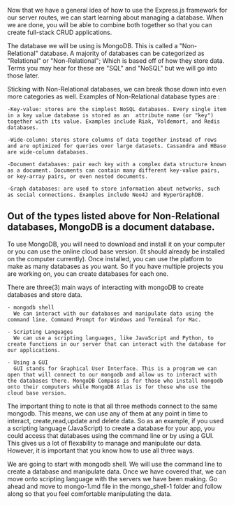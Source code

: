 Now that we have a general idea of how to use the Express.js framework for our server routes, 
we can start learning about managing a database. When we are done, you will be able to combine 
both together so that you can create full-stack CRUD applications.

The database we will be using is MongoDB. This is called a "Non-Relational" database. A majority
of databases can be categorized as "Relational" or "Non-Relational"; Which is based off of how
they store data. Terms you may hear for these are "SQL" and "NoSQL" but we will go into those later. 

Sticking with Non-Relational databases, we can break those down into even more categories as well.
Examples of Non-Relational database types are :

    -Key-value: stores are the simplest NoSQL databases. Every single item in a key value database is stored as an  attribute name (or "key") together with its value. Examples include Riak, Voldemort, and Redis databases.

    -Wide-column: stores store columns of data together instead of rows and are optimized for queries over large datasets. Cassandra and HBase are wide-column databases.

    -Document databases: pair each key with a complex data structure known as a document. Documents can contain many different key-value pairs, or key-array pairs, or even nested documents. 

    -Graph databases: are used to store information about networks, such as social connections. Examples include Neo4J and HyperGraphDB. 

Out of the types listed above for Non-Relational databases, MongoDB is a document database. 
---------------------------------------------------------------------------------------------------------------

To use MongoDB, you will need to download and install it on your computer or you can use the online cloud base version. (It should already be installed on the computer currently). Once installed, you can use the platform
to make as many databases as you want. So if you have multiple projects you are working on, you can create
databases for each one.

There are three(3) main ways of interacting with mongoDB to create databases and store data.

    - mongodb shell
      We can interact with our databases and manipulate data using the command line. Command Prompt for Windows and Terminal for Mac.  

    - Scripting Languages
      We can use a scripting languages, like JavaScript and Python, to create functions in our server that can interact with the database for our applications. 

    - Using a GUI
      GUI stands for Graphical User Interface. This is a program we can open that will connect to our mongodb and allow us to interact with the databases there. MongoDB Compass is for those who install mongodb onto their computers while MongoDB Atlas is for those who use the cloud base version. 

The important thing to note is that all three methods connect to the same mongodb. This means, we can use any of them at any point in time to interact, create,read,update and delete data. So as an example, if you used a scripting language (JavaScript) to create a database for your app, you could access that databases using the command line or by using a GUI. This gives us a lot of flexability to manage and manipulate our data. However, it is important that you know how to use all three ways.

We are going to start with mongodb shell. We will use the command line to create a database and manipulate data.
Once we have covered that, we can move onto scripting language with the servers we have been making. Go ahead and move to mongo-1.md file in the mongo_shell-1 folder and follow along so that you feel comfortable manipulating the data. 

